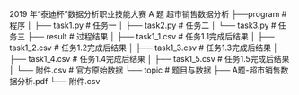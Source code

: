 2019 年“泰迪杯”数据分析职业技能大赛
A 题
超市销售数据分析
    ├──program                    # 程序
    │   ├── task1.py              # 任务一
    │   ├── task2.py              # 任务二
    │   └── task3.py              # 任务三
    ├── result                    # 过程结果
    │   ├── task1_1.csv           # 任务1.1完成后结果
    │   ├── task1_2.csv           # 任务1.2完成后结果
    │   ├── task1_3.csv           # 任务1.3完成后结果
    │   ├── task1_4.csv           # 任务1.4完成后结果
    │   ├── task1_5.csv           # 任务1.5完成后结果
    │   └── 附件.csv              # 官方原始数据
    └── topic                     # 题目与数据
        ├── A题-超市销售数据分析.pdf
        └── 附件.csv



